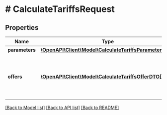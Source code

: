 # # CalculateTariffsRequest

## Properties

Name | Type | Description | Notes
------------ | ------------- | ------------- | -------------
**parameters** | [**\OpenAPI\Client\Model\CalculateTariffsParametersDTO**](CalculateTariffsParametersDTO.md) |  |
**offers** | [**\OpenAPI\Client\Model\CalculateTariffsOfferDTO[]**](CalculateTariffsOfferDTO.md) | Товары, для которых нужно рассчитать стоимость услуг. |

[[Back to Model list]](../../README.md#models) [[Back to API list]](../../README.md#endpoints) [[Back to README]](../../README.md)
